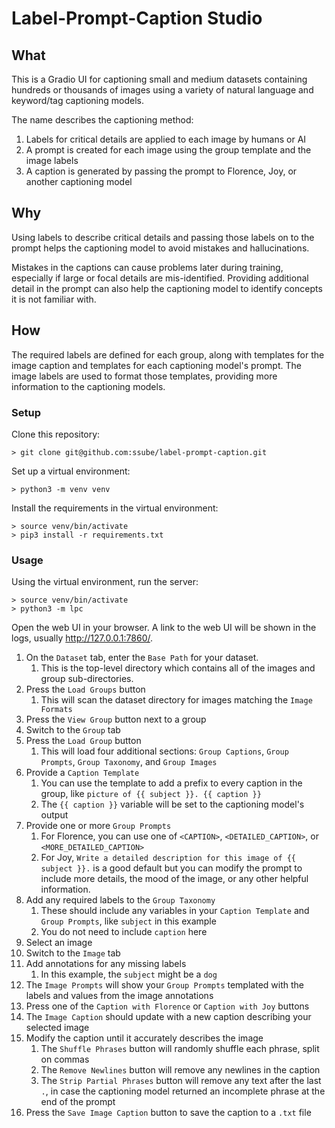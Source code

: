 # Label-Prompt-Caption Studio

## What

This is a Gradio UI for captioning small and medium datasets containing hundreds or thousands of images using a variety
of natural language and keyword/tag captioning models.

The name describes the captioning method:

1. Labels for critical details are applied to each image by humans or AI
2. A prompt is created for each image using the group template and the image labels
3. A caption is generated by passing the prompt to Florence, Joy, or another captioning model

## Why

Using labels to describe critical details and passing those labels on to the prompt helps the captioning model to
avoid mistakes and hallucinations.

Mistakes in the captions can cause problems later during training, especially if large or focal details are
mis-identified. Providing additional detail in the prompt can also help the captioning model to identify concepts it
is not familiar with.

## How

The required labels are defined for each group, along with templates for the image caption and templates for each
captioning model's prompt. The image labels are used to format those templates, providing more information to the
captioning models.

### Setup

Clone this repository:

```shell
> git clone git@github.com:ssube/label-prompt-caption.git
```

Set up a virtual environment:

```shell
> python3 -m venv venv
```

Install the requirements in the virtual environment:

```shell
> source venv/bin/activate
> pip3 install -r requirements.txt
```

### Usage

Using the virtual environment, run the server:

```shell
> source venv/bin/activate
> python3 -m lpc
```

Open the web UI in your browser. A link to the web UI will be shown in the logs, usually http://127.0.0.1:7860/.

1. On the `Dataset` tab, enter the `Base Path` for your dataset.
   1. This is the top-level directory which contains all of the images and group sub-directories.
2. Press the `Load Groups` button
   1. This will scan the dataset directory for images matching the `Image Formats`
3. Press the `View Group` button next to a group
4. Switch to the `Group` tab
5. Press the `Load Group` button
   1. This will load four additional sections: `Group Captions`, `Group Prompts`, `Group Taxonomy`, and `Group Images`
6. Provide a `Caption Template`
   1. You can use the template to add a prefix to every caption in the group, like `picture of {{ subject }}. {{ caption }}`
   2. The `{{ caption }}` variable will be set to the captioning model's output
7. Provide one or more `Group Prompts`
   1. For Florence, you can use one of `<CAPTION>`, `<DETAILED_CAPTION>`, or `<MORE_DETAILED_CAPTION>`
   2. For Joy, `Write a detailed description for this image of {{ subject }}.` is a good default but you can modify
      the prompt to include more details, the mood of the image, or any other helpful information.
8. Add any required labels to the `Group Taxonomy`
   1. These should include any variables in your `Caption Template` and `Group Prompts`, like `subject` in this example
   2. You do not need to include `caption` here
9. Select an image
10. Switch to the `Image` tab
11. Add annotations for any missing labels
    1. In this example, the `subject` might be a `dog`
12. The `Image Prompts` will show your `Group Prompts` templated with the labels and values from the image annotations
13. Press one of the `Caption with Florence` or `Caption with Joy` buttons
14. The `Image Caption` should update with a new caption describing your selected image
15. Modify the caption until it accurately describes the image
    1. The `Shuffle Phrases` button will randomly shuffle each phrase, split on commas
    2. The `Remove Newlines` button will remove any newlines in the caption
    3. The `Strip Partial Phrases` button will remove any text after the last `.`, in case the captioning model returned
       an incomplete phrase at the end of the prompt
16. Press the `Save Image Caption` button to save the caption to a `.txt` file
